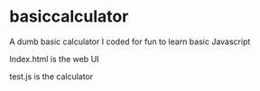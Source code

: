 # basiccalculator

A dumb basic calculator I coded for fun to learn basic Javascript

Index.html is the web UI

test.js is the calculator
